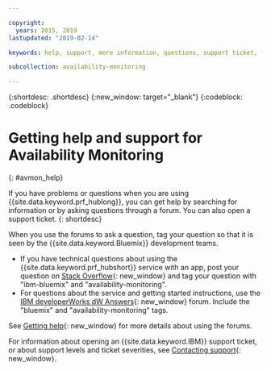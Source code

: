 ```yaml
---

copyright:
  years: 2015, 2019
lastupdated: "2019-02-14"

keywords: help, support, more information, questions, support ticket, forums, troubleshoot

subcollection: availability-monitoring

---
```


{:shortdesc: .shortdesc}
{:new_window: target="_blank"}
{:codeblock: .codeblock}

# Getting help and support for Availability Monitoring
{: #avmon_help}

If you have problems or questions when you are using {{site.data.keyword.prf_hublong}}, you can get help by searching for information or by asking questions through a forum. You can also open a support ticket.
{: shortdesc}

When you use the forums to ask a question, tag your question so that it is seen by the {{site.data.keyword.Bluemix}} development teams.

-   If you have technical questions about using the {{site.data.keyword.prf_hubshort}} service with an app, post your question on [Stack Overflow](http://stackoverflow.com/search?q=availability-monitoring+ibm-bluemix "(Opens in a new tab or window)"){: new_window} and tag your question with "ibm-bluemix" and "availability-monitoring".
-   For questions about the service and getting started instructions, use the [IBM developerWorks dW Answers](https://developer.ibm.com/answers/smartspace/bluemix/ "(Opens in a new tab or window)"){: new_window} forum. Include the "bluemix" and "availability-monitoring" tags.

See [Getting help](/docs/get-support?topic=get-support-using-avatar){: new_window} for more details about using the forums.

For information about opening an {{site.data.keyword.IBM}} support ticket, or about support levels and ticket severities, see [Contacting support](/docs/get-support?topic=get-support-getting-customer-support){: new_window}.

